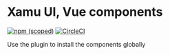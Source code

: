 # Xamu UI, Vue components

[![npm (scoped)](https://img.shields.io/npm/v/%40open-xamu-co/ui-components-vue)](https://github.com/xamu-co/ui/tree/dev/packages/components-vue) [![CircleCI](https://dl.circleci.com/status-badge/img/gh/xamu-co/ui/tree/dev.svg?style=svg)](https://dl.circleci.com/status-badge/redirect/gh/xamu-co/ui/tree/dev)

Use the plugin to install the components globally
